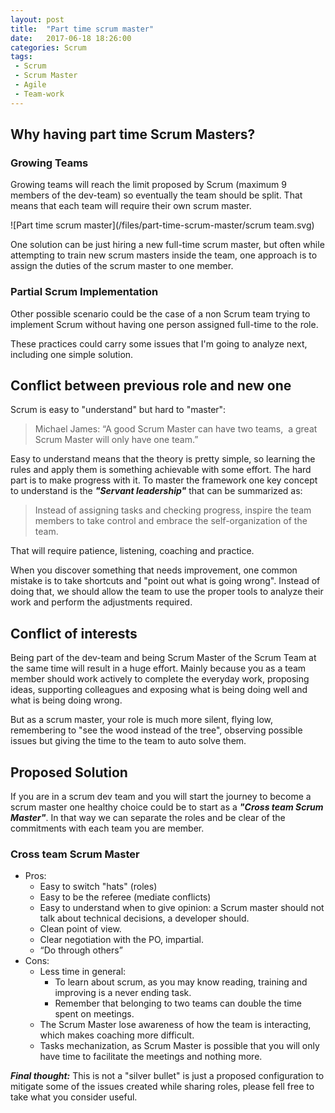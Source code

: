 ```yaml
---
layout: post
title:  "Part time scrum master"
date:   2017-06-18 18:26:00
categories: Scrum
tags:
 - Scrum
 - Scrum Master
 - Agile
 - Team-work
---
```



## Why having part time Scrum Masters?

### Growing Teams
Growing teams will reach the limit proposed by Scrum (maximum 9 members of the dev-team) so eventually the team should be split. That means that each team will require their own scrum master. 

![Part time scrum master](/files/part-time-scrum-master/scrum team.svg)


One solution can be just hiring a new full-time scrum master, 
but often while attempting to train new scrum masters inside the team,  one approach is to assign the duties of the scrum master to one member.

### Partial Scrum Implementation
Other possible scenario could be the case of a non Scrum team trying to implement Scrum without having one person assigned full-time to the role.

These practices could carry some issues that I'm going to analyze next, including one simple solution.


## Conflict between previous role and new one

Scrum is easy to "understand" but hard to "master": 

> Michael James: “A good Scrum Master can have two teams,  a great Scrum Master will only have one team.”

Easy to understand means that the theory is pretty simple, so learning the rules and apply them is something achievable with some effort. The hard part is to make progress with it.
To master the framework one key concept to understand is the ***"Servant leadership"*** that can be summarized as: 

> Instead of assigning tasks and checking progress, inspire the team members to take control and embrace the self-organization of the team.

That will require patience, listening, coaching and practice.

When you discover something that needs improvement, one common mistake is to take shortcuts and "point out what is going wrong". Instead of doing that, we should allow the team to use the proper tools to analyze their work and perform the adjustments required.

## Conflict of interests

Being part of the dev-team and being Scrum Master of the Scrum Team at the same time will result in a huge effort. Mainly because you as a team member should work actively to complete the everyday work, proposing ideas, supporting colleagues and exposing what is being doing well and what is being doing wrong. 

But as a scrum master, your role is much more silent, flying low, remembering to "see the wood instead of the tree", observing possible issues but giving the time to the team to auto solve them.


## Proposed Solution

 If you are in a scrum dev team and you will start the journey to become a scrum master one healthy choice could be to start as a ***"Cross team Scrum Master"***. In that way we can separate the roles and be clear of the commitments with each team you are member.

### Cross team Scrum Master
* Pros:
    * Easy to switch "hats" (roles)
    * Easy to be the referee (mediate conflicts)
    * Easy to understand when to give opinion: a Scrum master should not talk about technical decisions, a developer should.
    * Clean point of view.
    * Clear negotiation with the PO, impartial.
    * “Do through others”
* Cons:
    * Less time in general:
       * To learn about scrum, as you may know reading, training and improving is a never ending task.
       * Remember that belonging to two teams can double the time spent on meetings.
   * The Scrum Master lose awareness of how the team is interacting, which makes coaching more difficult.
    * Tasks mechanization, as Scrum Master is possible that you will only have time to facilitate the meetings and nothing more.

    
 ***Final thought:*** This is not a "silver bullet" is just a proposed configuration to mitigate some of the issues created while sharing roles, please fell free to take what you consider useful.







 







